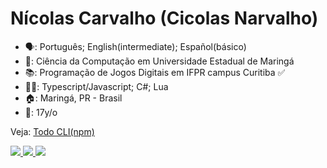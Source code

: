 # Nícolas Carvalho (Cicolas Narvalho)

- 🗣: Português; English(intermediate); Español(básico)
- 🏫: Ciência da Computação em Universidade Estadual de Maringá 
- 📚: Programação de Jogos Digitais em IFPR campus Curitiba ✅
- 👩‍💻: Typescript/Javascript; C#; Lua
- 🏠: Maringá, PR - Brasil
- 👤: 17y/o

Veja: <a href="https://npmjs.com/package/@cicolas/todo-cli" target="_blank">Todo CLI(npm)</a>

<div>
  <a href="https://nickelodeon0077.itch.io/" target="_blank">
    <image src="https://img.shields.io/badge/Itch.io-FA5C5C?style=for-the-badge&logo=itch.io&logoColor=white" target="_blank"/>
  </a>
  <a href="https://instagram.com/Cicolas_" target="_blank">
    <image src="https://img.shields.io/badge/Instagram-E4405F?style=for-the-badge&logo=instagram&logoColor=white" target="_blank"/>
  </a>
  <a href="https://twitter.com/Cicolas_" target="_blank">
    <image src="https://img.shields.io/badge/Twitter-1DA1F2?style=for-the-badge&logo=twitter&logoColor=white" target="_blank"/>
  </a>
</div>
